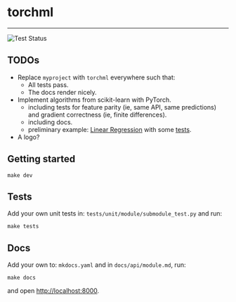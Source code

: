 # torchml

--------------------------------------------------------------------------------

![Test Status](https://github.com/learnables/torchml/workflows/Testing/badge.svg?branch=master)

## TODOs

* Replace `myproject` with `torchml` everywhere such that:
    * All tests pass.
    * The docs render nicely.
* Implement algorithms from scikit-learn with PyTorch.
    * including tests for feature parity (ie, same API, same predictions) and gradient correctness (ie, finite differences).
    * including docs.
    * preliminary example: [Linear Regression](torchml/linear_model/linear_regression.py) with some [tests](tests/unit/linear_model/linear_regression_tests.py).
* A logo?

## Getting started

```
make dev
```

## Tests

Add your own unit tests in: `tests/unit/module/submodule_test.py` and run:

```
make tests
```

## Docs

Add your own to: `mkdocs.yaml` and in `docs/api/module.md`, run:

```
make docs
```

and open [http://localhost:8000](http://localhost:8000).
